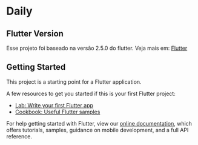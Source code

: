 # Daily

## Flutter Version

Esse projeto foi baseado na versão 2.5.0 do flutter. Veja mais em: [Flutter](https://flutter.dev/docs/development/tools/sdk/release-notes/release-notes-2.5.0)

## Getting Started

This project is a starting point for a Flutter application.

A few resources to get you started if this is your first Flutter project:

- [Lab: Write your first Flutter app](https://flutter.dev/docs/get-started/codelab)
- [Cookbook: Useful Flutter samples](https://flutter.dev/docs/cookbook)

For help getting started with Flutter, view our
[online documentation](https://flutter.dev/docs), which offers tutorials,
samples, guidance on mobile development, and a full API reference.
